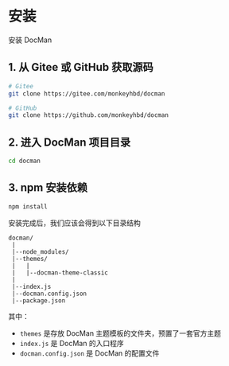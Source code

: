 # 安装

安装 DocMan

## 1. 从 Gitee 或 GitHub 获取源码

```sh
# Gitee
git clone https://gitee.com/monkeyhbd/docman

# GitHub
git clone https://github.com/monkeyhbd/docman
```

## 2. 进入 DocMan 项目目录

```sh
cd docman
```

## 3. npm 安装依赖

```sh
npm install
```

安装完成后，我们应该会得到以下目录结构

```
docman/
 |
 |--node_modules/
 |--themes/
 |   |
 |   |--docman-theme-classic
 |
 |--index.js
 |--docman.config.json
 |--package.json
```

其中：

- `themes` 是存放 DocMan 主题模板的文件夹，预置了一套官方主题
- `index.js` 是 DocMan 的入口程序
- `docman.config.json` 是 DocMan 的配置文件
